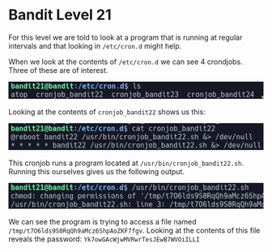 # Bandit Level 21

For this level we are told to look at a program that is running at regular intervals and that looking in `/etc/cron.d` might help.

When we look at the contents of `/etc/cron.d` we can see 4 crondjobs. Three of these are of interest.

![0ec1d8ef.png](../src/0ec1d8ef.png)

Looking at the contents of `cronjob_bandit22` shows us this:

![463e0a99.png](../src/463e0a99.png)

This cronjob runs a program located at `/usr/bin/cronjob_bandit22.sh`. Running this ourselves gives us the following output.

![08b9b26f.png](../src/08b9b26f.png)

We can see the program is trying to access a file named `/tmp/t7O6lds9S0RqQh9aMcz6ShpAoZKF7fgv`. Looking at the contents of this file reveals the password: `Yk7owGAcWjwMVRwrTesJEwB7WVOiILLI`
